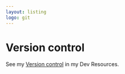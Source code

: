```yaml
---
layout: listing
logo: git
---
```

# Version control

See my [Version control](https://michaelcurrin.github.io/dev-resources/resources/version-control/) in my Dev Resources.
